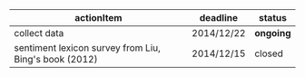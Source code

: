 | actionItem                                            | deadline   | status      |
|-------------------------------------------------------|------------|-------------|
| collect data                                          | 2014/12/22 | **ongoing** |
| sentiment lexicon survey from Liu, Bing's book (2012) | 2014/12/15 | closed      |
